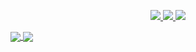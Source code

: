 <!-- ### Hi there 👋 -->

<p align="center">
  <a href="https://instagram.com/imraka_a">
     <img src="https://img.shields.io/badge/-raka%20atmaja-blue?style=for-the-badge&logo=Instagram&logoColor=00AEFF&labelColor=black&color=black">
   </a>
  <a href="https://www.linkedin.com/in/rakaatmaja/">
    <img src="https://img.shields.io/badge/-raka%20putra%20atmaja-blue?style=for-the-badge&logo=Linkedin&logoColor=00AEFF&labelColor=black&color=black">
  </a>
  <a href="mailto:raaka.dev@gmail.com">
    <img src="https://img.shields.io/badge/raaka.dev@gmail.com-0078D4?style=for-the-badge&logo=Microsoft-Outlook&logoColor=00AEFF&labelColor=black&color=black">
  </a>
</p>

<a href="https://github.com/rakaatmaja">
  <img align="center" src="https://github-readme-stats.vercel.app/api?username=rakaatmaja&count_private=true&show_icons=true&theme=chartreuse-dark" />
</a>
<a href="https://github.com/rakaatmaja">
  <img align="center" src="https://github-readme-stats.vercel.app/api/top-langs/?username=rakaatmaja&layout=compact&theme=chartreuse-dark&langs_count=8" />
</a>
